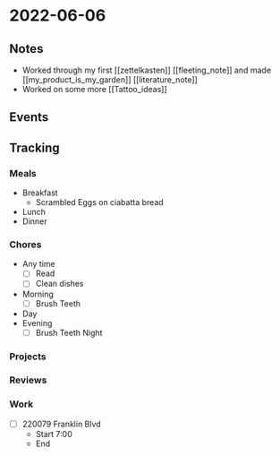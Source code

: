 # 2022-06-06
## Notes
- Worked through my first [[zettelkasten]] [[fleeting_note]] and made [[my_product_is_my_garden]] [[literature_note]]
- Worked on some more [[Tattoo_ideas]]
## Events

## Tracking
### Meals
- Breakfast
	- Scrambled Eggs on ciabatta bread
- Lunch
- Dinner

### Chores
- Any time
	- [ ] Read
	- [ ] Clean dishes
- Morning
	- [ ] Brush Teeth
- Day
- Evening
	- [ ] Brush Teeth Night

### Projects

### Reviews

### Work
- [ ] 220079 Franklin Blvd
	- Start 7:00
	- End 